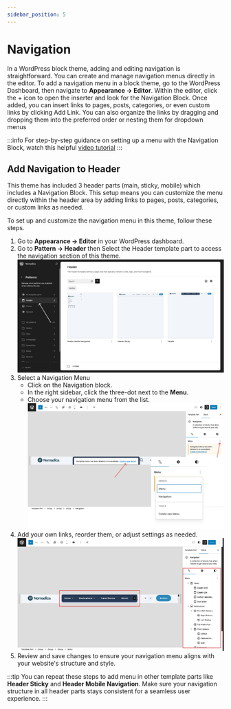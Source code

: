 ```yaml
---
sidebar_position: 5
---
```

# Navigation

In a WordPress block theme, adding and editing navigation is straightforward. You can create and manage navigation menus directly in the editor. To add a navigation menu in a block theme, go to the WordPress Dashboard, then navigate to **Appearance → Editor**. Within the editor, click the + icon to open the inserter and look for the Navigation Block. Once added, you can insert links to pages, posts, categories, or even custom links by clicking Add Link. You can also organize the links by dragging and dropping them into the preferred order or nesting them for dropdown menus

:::info
For step-by-step guidance on setting up a menu with the Navigation Block, watch this helpful [video tutorial](https://learn.wordpress.org/tutorial/how-to-create-a-menu-with-the-navigation-block/)
:::


## Add Navigation to Header
This theme has included 3 header parts (main, sticky, mobile) which includes a Navigation Block. This setup means you can customize the menu directly within the header area by adding links to pages, posts, categories, or custom links as needed.

To set up and customize the navigation menu in this theme, follow these steps.

1. Go to **Appearance → Editor** in your WordPress dashboard.
2. Go to **Pattern → Header** then Select the Header template part to access the navigation section of this theme.
   ![navigation step 2](/img/journi/navigation-step-2.jpg)
3. Select a Navigation Menu
   -  Click on the Navigation block.
   -  In the right sidebar, click the three-dot next to the **Menu**.
   -  Choose your navigation menu from the list.
   ![navigation step 4](/img/journi/navigation-step-3.jpg)
4. Add your own links, reorder them, or adjust settings as needed. 
   ![navigation step 4](/img/journi/navigation-step-4.jpg)
5. Review and save changes to ensure your navigation menu aligns with your website's structure and style.

:::tip
You can repeat these steps to add menu in other template parts like **Header Sticky** and **Header Mobile Navigation**. Make sure your navigation structure in all header parts stays consistent for a seamless user experience.
:::